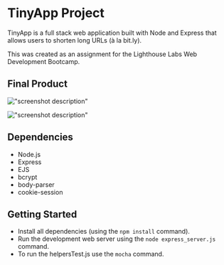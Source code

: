 # TinyApp Project

TinyApp is a full stack web application built with Node and Express that allows users to shorten long URLs (à la bit.ly).

This was created as an assignment for the Lighthouse Labs Web Development Bootcamp.

## Final Product

!["screenshot description"](#)

!["screenshot description"](#)

## Dependencies

- Node.js
- Express
- EJS
- bcrypt
- body-parser
- cookie-session

## Getting Started

- Install all dependencies (using the `npm install` command).
- Run the development web server using the `node express_server.js` command.
- To run the helpersTest.js use the `mocha` command.